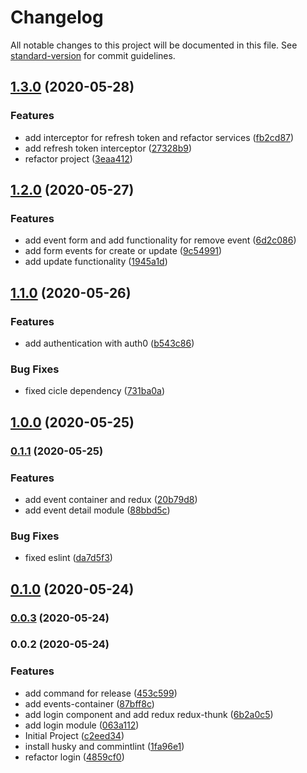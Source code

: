 # Changelog

All notable changes to this project will be documented in this file. See [standard-version](https://github.com/conventional-changelog/standard-version) for commit guidelines.

## [1.3.0](https://github.com/Alver23/app-mobile-cafeto/compare/v1.2.0...v1.3.0) (2020-05-28)


### Features

* add interceptor for refresh token and refactor services ([fb2cd87](https://github.com/Alver23/app-mobile-cafeto/commit/fb2cd87ef94067a40ba3ee552e860ebe8cd7c09a))
* add refresh token interceptor ([27328b9](https://github.com/Alver23/app-mobile-cafeto/commit/27328b96e1ecdb33287f617e8df32a9ff0018e30))
* refactor project ([3eaa412](https://github.com/Alver23/app-mobile-cafeto/commit/3eaa41267660fcb92a7f32e2f743cb904c98e77a))

## [1.2.0](https://github.com/Alver23/app-mobile-cafeto/compare/v1.1.0...v1.2.0) (2020-05-27)


### Features

* add event form and add functionality for remove event ([6d2c086](https://github.com/Alver23/app-mobile-cafeto/commit/6d2c0864a0c4993bbc9ea5890370e57591e86ab4))
* add form events for create or update ([9c54991](https://github.com/Alver23/app-mobile-cafeto/commit/9c549917950ed33945f83c9d41488f5dabc08110))
* add update functionality ([1945a1d](https://github.com/Alver23/app-mobile-cafeto/commit/1945a1de43ac2116ce6330d3d2de33220bb4d73a))

## [1.1.0](https://github.com/Alver23/app-mobile-cafeto/compare/v1.0.0...v1.1.0) (2020-05-26)


### Features

* add authentication with auth0 ([b543c86](https://github.com/Alver23/app-mobile-cafeto/commit/b543c86bad33135b0214a041edfcf34216633e21))


### Bug Fixes

* fixed cicle dependency ([731ba0a](https://github.com/Alver23/app-mobile-cafeto/commit/731ba0a6ea8d9657c08bb55623cda51dae09f36e))

## [1.0.0](https://github.com/Alver23/app-mobile-cafeto/compare/v0.1.1...v1.0.0) (2020-05-25)

### [0.1.1](https://github.com/Alver23/app-mobile-cafeto/compare/v0.1.0...v0.1.1) (2020-05-25)


### Features

* add event container and redux ([20b79d8](https://github.com/Alver23/app-mobile-cafeto/commit/20b79d8fdb2d614ec34b3074f020f6911b000f93))
* add event detail module ([88bbd5c](https://github.com/Alver23/app-mobile-cafeto/commit/88bbd5c2f2aaff885b4492fcfbce6ece40812261))


### Bug Fixes

* fixed eslint ([da7d5f3](https://github.com/Alver23/app-mobile-cafeto/commit/da7d5f39b5e4e7e6c626ba9fcc38846c9fa4ab8b))

## [0.1.0](https://github.com/Alver23/app-mobile-cafeto/compare/v0.0.3...v0.1.0) (2020-05-24)

### [0.0.3](https://github.com/Alver23/app-mobile-cafeto/compare/v0.0.2...v0.0.3) (2020-05-24)

### 0.0.2 (2020-05-24)


### Features

* add command for release ([453c599](https://github.com/Alver23/app-mobile-cafeto/commit/453c59916a444dfa8fa204f3d995a5eb19dcc57d))
* add events-container ([87bff8c](https://github.com/Alver23/app-mobile-cafeto/commit/87bff8ccdf0d8da061915e520312f802bef71e6b))
* add login component and add redux redux-thunk ([6b2a0c5](https://github.com/Alver23/app-mobile-cafeto/commit/6b2a0c560bbe161e307f691f49d0a3e3cff24a0a))
* add login module ([063a112](https://github.com/Alver23/app-mobile-cafeto/commit/063a112db6f2fcc5871135db39534fa9a72e8660))
* Initial Project ([c2eed34](https://github.com/Alver23/app-mobile-cafeto/commit/c2eed34c149143a41131d3d3b0a7e60320e56f90))
* install husky and commintlint ([1fa96e1](https://github.com/Alver23/app-mobile-cafeto/commit/1fa96e17094de9f7b1fe0aab8155eabf869f9df3))
* refactor login ([4859cf0](https://github.com/Alver23/app-mobile-cafeto/commit/4859cf0fec7e000dcfc62e3e40e39ab3bffa2642))
